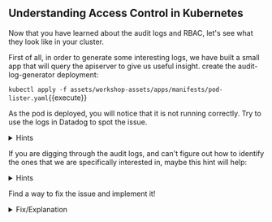 ## Understanding Access Control in Kubernetes

Now that you have learned about the audit logs and RBAC, let's see what they look like in your cluster.

First of all, in order to generate some interesting logs, we have built a small app that will query the apiserver to give us useful insight.
create the audit-log-generator deployment:

`kubectl apply -f assets/workshop-assets/apps/manifests/pod-lister.yaml`{{execute}}

As the pod is deployed, you will notice that it is not running correctly.
Try to use the logs in Datadog to spot the issue.

<details>
<summary>Hints</summary>
The [Kubernetes audit logs](https://app.datadoghq.com/logs?cols=core_host%2Ccore_service&event&index=main&live=true&query=source%3Akubernetes.audit&stream_sort=desc) that we added earlier can be helpful to audit
whoever is making calls to the apiserver. You can use facets to filter on a
specific resources, URI, or requester.<br/><br/>

In this case we are looking for `403` HTTP response status codes.
</details>

If you are digging through the audit logs, and can't figure out how to identify the ones that we are specifically interested in, maybe this hint will help:

<details>
<summary>Hints</summary>
Try to use the following query in the log search: 

`index:main source:kubernetes.audit @http.status_code:403`
</details>


Find a way to fix the issue and implement it!

<details>
<summary>Fix/Explanation</summary>
The `pod-lister` application is making calls to the apiserver to ... list the
pods. However, its service account is missing permissions to perform the `list pods` API call.<br/><br/>

If you run `kubectl get clusterroles pod-lister -oyaml`{{execute}} you will see that the
service account is bound to an empty set of permissions!<br/><br/>

In this case, you will need to add permissions for the `list` verb to the `/pods`
resource.<br/><br/>

We included a sample patch as a solution. Run the following to use it:<br/><br/>
`kubectl patch clusterroles pod-lister --patch="$(cat assets/workshop-assets/apps/fixes/rbac-fix.yaml)"`{{execute}}

Check if `pod-lister` pod is still in now running:<br/><br/>
`kubectl get pods`{{execute}}

If it is still in a CrashloopBackoff State, such as:
```
pod-lister-b754c75db-rsz9s                       0/1     CrashLoopBackOff   5          4m33s
```

Feel free to delete it by running the following:<br/><br/>
`kubectl delete po $(kubectl get pods -lapp=pod-lister -o custom-columns=:metadata.name)`{{execute}}

The deployment controller will create a new pod using the new RBAC that will be in a running state.

</details>

